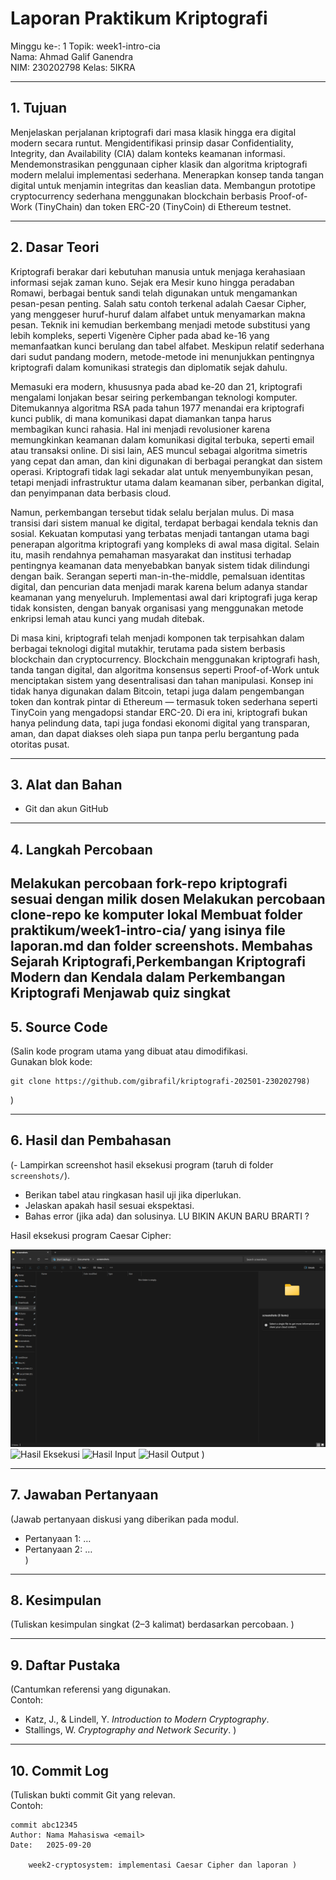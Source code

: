 # Laporan Praktikum Kriptografi
Minggu ke-: 1
Topik: week1-intro-cia  
Nama: Ahmad Galif Ganendra  
NIM: 230202798 
Kelas: 5IKRA  

---

## 1. Tujuan
Menjelaskan perjalanan kriptografi dari masa klasik hingga era digital modern secara runtut.
Mengidentifikasi prinsip dasar Confidentiality, Integrity, dan Availability (CIA) dalam konteks keamanan informasi.
Mendemonstrasikan penggunaan cipher klasik dan algoritma kriptografi modern melalui implementasi sederhana.
Menerapkan konsep tanda tangan digital untuk menjamin integritas dan keaslian data.
Membangun prototipe cryptocurrency sederhana menggunakan blockchain berbasis Proof-of-Work (TinyChain) dan token ERC-20 (TinyCoin) di Ethereum testnet.


---

## 2. Dasar Teori
Kriptografi berakar dari kebutuhan manusia untuk menjaga kerahasiaan informasi sejak zaman kuno. Sejak era Mesir kuno hingga peradaban Romawi, berbagai bentuk sandi telah digunakan untuk mengamankan pesan-pesan penting. Salah satu contoh terkenal adalah Caesar Cipher, yang menggeser huruf-huruf dalam alfabet untuk menyamarkan makna pesan. Teknik ini kemudian berkembang menjadi metode substitusi yang lebih kompleks, seperti Vigenère Cipher pada abad ke-16 yang memanfaatkan kunci berulang dan tabel alfabet. Meskipun relatif sederhana dari sudut pandang modern, metode-metode ini menunjukkan pentingnya kriptografi dalam komunikasi strategis dan diplomatik sejak dahulu.

Memasuki era modern, khususnya pada abad ke-20 dan 21, kriptografi mengalami lonjakan besar seiring perkembangan teknologi komputer. Ditemukannya algoritma RSA pada tahun 1977 menandai era kriptografi kunci publik, di mana komunikasi dapat diamankan tanpa harus membagikan kunci rahasia. Hal ini menjadi revolusioner karena memungkinkan keamanan dalam komunikasi digital terbuka, seperti email atau transaksi online. Di sisi lain, AES muncul sebagai algoritma simetris yang cepat dan aman, dan kini digunakan di berbagai perangkat dan sistem operasi. Kriptografi tidak lagi sekadar alat untuk menyembunyikan pesan, tetapi menjadi infrastruktur utama dalam keamanan siber, perbankan digital, dan penyimpanan data berbasis cloud.

Namun, perkembangan tersebut tidak selalu berjalan mulus. Di masa transisi dari sistem manual ke digital, terdapat berbagai kendala teknis dan sosial. Kekuatan komputasi yang terbatas menjadi tantangan utama bagi penerapan algoritma kriptografi yang kompleks di awal masa digital. Selain itu, masih rendahnya pemahaman masyarakat dan institusi terhadap pentingnya keamanan data menyebabkan banyak sistem tidak dilindungi dengan baik. Serangan seperti man-in-the-middle, pemalsuan identitas digital, dan pencurian data menjadi marak karena belum adanya standar keamanan yang menyeluruh. Implementasi awal dari kriptografi juga kerap tidak konsisten, dengan banyak organisasi yang menggunakan metode enkripsi lemah atau kunci yang mudah ditebak.

Di masa kini, kriptografi telah menjadi komponen tak terpisahkan dalam berbagai teknologi digital mutakhir, terutama pada sistem berbasis blockchain dan cryptocurrency. Blockchain menggunakan kriptografi hash, tanda tangan digital, dan algoritma konsensus seperti Proof-of-Work untuk menciptakan sistem yang desentralisasi dan tahan manipulasi. Konsep ini tidak hanya digunakan dalam Bitcoin, tetapi juga dalam pengembangan token dan kontrak pintar di Ethereum — termasuk token sederhana seperti TinyCoin yang mengadopsi standar ERC-20. Di era ini, kriptografi bukan hanya pelindung data, tapi juga fondasi ekonomi digital yang transparan, aman, dan dapat diakses oleh siapa pun tanpa perlu bergantung pada otoritas pusat.


---

## 3. Alat dan Bahan  
- Git dan akun GitHub  


---

## 4. Langkah Percobaan
Melakukan percobaan fork-repo kriptografi sesuai dengan milik dosen 
Melakukan percobaan clone-repo ke komputer lokal 
Membuat folder praktikum/week1-intro-cia/ yang isinya file laporan.md dan folder screenshots.
Membahas Sejarah Kriptografi,Perkembangan Kriptografi Modern dan Kendala dalam Perkembangan Kriptografi
Menjawab quiz singkat
---

## 5. Source Code
(Salin kode program utama yang dibuat atau dimodifikasi.  
Gunakan blok kode:

```
git clone https://github.com/gibrafil/kriptografi-202501-230202798)
```
)

---

## 6. Hasil dan Pembahasan
(- Lampirkan screenshot hasil eksekusi program (taruh di folder `screenshots/`).  
- Berikan tabel atau ringkasan hasil uji jika diperlukan.  
- Jelaskan apakah hasil sesuai ekspektasi.  
- Bahas error (jika ada) dan solusinya. LU BIKIN AKUN BARU BRARTI ?

Hasil eksekusi program Caesar Cipher:

![coba upload yang tadi](screenshots/coba.png)
![Hasil Eksekusi](screenshots/output.png)
![Hasil Input](screenshots/input.png)
![Hasil Output](screenshots/output.png)
)

---

## 7. Jawaban Pertanyaan
(Jawab pertanyaan diskusi yang diberikan pada modul.  
- Pertanyaan 1: …  
- Pertanyaan 2: …  
)
---

## 8. Kesimpulan
(Tuliskan kesimpulan singkat (2–3 kalimat) berdasarkan percobaan.  )

---

## 9. Daftar Pustaka
(Cantumkan referensi yang digunakan.  
Contoh:  
- Katz, J., & Lindell, Y. *Introduction to Modern Cryptography*.  
- Stallings, W. *Cryptography and Network Security*.  )

---

## 10. Commit Log
(Tuliskan bukti commit Git yang relevan.  
Contoh:
```
commit abc12345
Author: Nama Mahasiswa <email>
Date:   2025-09-20

    week2-cryptosystem: implementasi Caesar Cipher dan laporan )
```
